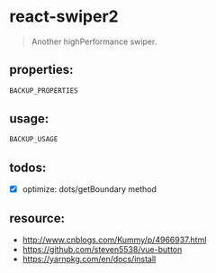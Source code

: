 # react-swiper2
> Another highPerformance swiper.


## properties:
```javascript
BACKUP_PROPERTIES
```

## usage:
```jsx
BACKUP_USAGE
```

## todos:
+ [x] optimize: dots/getBoundary method

## resource:
+ http://www.cnblogs.com/Kummy/p/4966937.html
+ https://github.com/steven5538/vue-button
+ https://yarnpkg.com/en/docs/install


